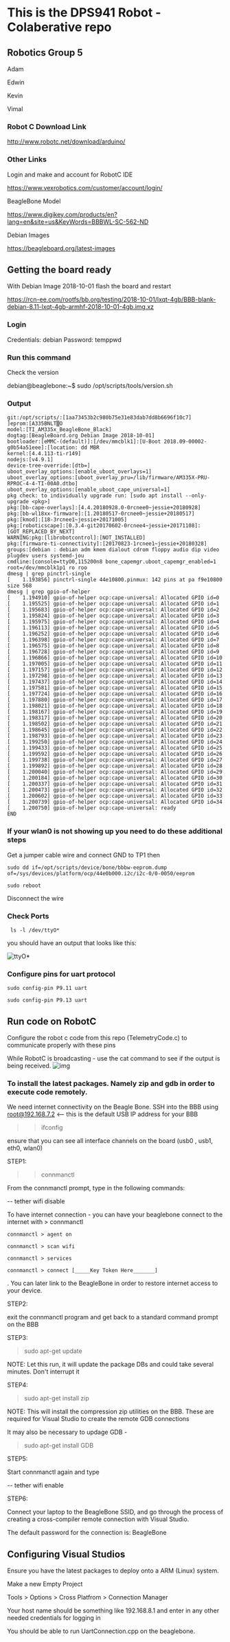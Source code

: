 # This is the DPS941 Robot - Colaberative repo

## Robotics Group 5
Adam

Edwin

Kevin

Vimal


### Robot C Download Link

http://www.robotc.net/download/arduino/ 

### Other Links 

Login and make and account for RobotC IDE

https://www.vexrobotics.com/customer/account/login/

BeagleBone Model

https://www.digikey.com/products/en?lang=en&site=us&KeyWords=BBBWL-SC-562-ND

Debian Images

https://beagleboard.org/latest-images

## Getting the board ready

With Debian Image 2018-10-01 flash the board and restart

https://rcn-ee.com/rootfs/bb.org/testing/2018-10-01/lxqt-4gb/BBB-blank-debian-8.11-lxqt-4gb-armhf-2018-10-01-4gb.img.xz

### Login
Credentials: debian Password: temppwd

### Run this command

Check the version

debian@beaglebone:~$ sudo /opt/scripts/tools/version.sh
### Output
```
git:/opt/scripts/:[1aa73453b2c980b75e31e83dab7dd8b6696f10c7]
]eprom:[A335BNLT▒O
model:[TI_AM335x_BeagleBone_Black]
dogtag:[BeagleBoard.org Debian Image 2018-10-01]
bootloader:[eMMC-(default)]:[/dev/mmcblk1]:[U-Boot 2018.09-00002-g0b54a51eee]:[location: dd MBR
kernel:[4.4.113-ti-r149]
nodejs:[v4.9.1]
device-tree-override:[dtb=]
uboot_overlay_options:[enable_uboot_overlays=1]
uboot_overlay_options:[uboot_overlay_pru=/lib/firmware/AM335X-PRU-RPROC-4-4-TI-00A0.dtbo]
uboot_overlay_options:[enable_uboot_cape_universal=1]
pkg check: to individually upgrade run: [sudo apt install --only-upgrade <pkg>]
pkg:[bb-cape-overlays]:[4.4.20180928.0-0rcnee0~jessie+20180928]
pkg:[bb-wl18xx-firmware]:[1.20180517-0rcnee0~jessie+20180517]
pkg:[kmod]:[18-3rcnee1~jessie+20171005]
pkg:[roboticscape]:[0.3.4-git20170602-0rcnee4~jessie+20171108]:[GOT_REPLACED_BY_NEXT]
WARNING:pkg:[librobotcontrol]:[NOT_INSTALLED]
pkg:[firmware-ti-connectivity]:[20170823-1rcnee1~jessie+20180328]
groups:[debian : debian adm kmem dialout cdrom floppy audio dip video plugdev users systemd-jou
cmdline:[console=ttyO0,115200n8 bone_capemgr.uboot_capemgr_enabled=1 root=/dev/mmcblk1p1 ro roo
dmesg | grep pinctrl-single
[    1.193856] pinctrl-single 44e10800.pinmux: 142 pins at pa f9e10800 size 568
dmesg | grep gpio-of-helper
[    1.194910] gpio-of-helper ocp:cape-universal: Allocated GPIO id=0
[    1.195525] gpio-of-helper ocp:cape-universal: Allocated GPIO id=1
[    1.195683] gpio-of-helper ocp:cape-universal: Allocated GPIO id=2
[    1.195824] gpio-of-helper ocp:cape-universal: Allocated GPIO id=3
[    1.195975] gpio-of-helper ocp:cape-universal: Allocated GPIO id=4
[    1.196113] gpio-of-helper ocp:cape-universal: Allocated GPIO id=5
[    1.196252] gpio-of-helper ocp:cape-universal: Allocated GPIO id=6
[    1.196398] gpio-of-helper ocp:cape-universal: Allocated GPIO id=7
[    1.196575] gpio-of-helper ocp:cape-universal: Allocated GPIO id=8
[    1.196728] gpio-of-helper ocp:cape-universal: Allocated GPIO id=9
[    1.196866] gpio-of-helper ocp:cape-universal: Allocated GPIO id=10
[    1.197005] gpio-of-helper ocp:cape-universal: Allocated GPIO id=11
[    1.197157] gpio-of-helper ocp:cape-universal: Allocated GPIO id=12
[    1.197298] gpio-of-helper ocp:cape-universal: Allocated GPIO id=13
[    1.197437] gpio-of-helper ocp:cape-universal: Allocated GPIO id=14
[    1.197581] gpio-of-helper ocp:cape-universal: Allocated GPIO id=15
[    1.197724] gpio-of-helper ocp:cape-universal: Allocated GPIO id=16
[    1.197880] gpio-of-helper ocp:cape-universal: Allocated GPIO id=17
[    1.198021] gpio-of-helper ocp:cape-universal: Allocated GPIO id=18
[    1.198167] gpio-of-helper ocp:cape-universal: Allocated GPIO id=19
[    1.198317] gpio-of-helper ocp:cape-universal: Allocated GPIO id=20
[    1.198502] gpio-of-helper ocp:cape-universal: Allocated GPIO id=21
[    1.198645] gpio-of-helper ocp:cape-universal: Allocated GPIO id=22
[    1.198793] gpio-of-helper ocp:cape-universal: Allocated GPIO id=23
[    1.199250] gpio-of-helper ocp:cape-universal: Allocated GPIO id=24
[    1.199433] gpio-of-helper ocp:cape-universal: Allocated GPIO id=25
[    1.199592] gpio-of-helper ocp:cape-universal: Allocated GPIO id=26
[    1.199738] gpio-of-helper ocp:cape-universal: Allocated GPIO id=27
[    1.199892] gpio-of-helper ocp:cape-universal: Allocated GPIO id=28
[    1.200040] gpio-of-helper ocp:cape-universal: Allocated GPIO id=29
[    1.200184] gpio-of-helper ocp:cape-universal: Allocated GPIO id=30
[    1.200337] gpio-of-helper ocp:cape-universal: Allocated GPIO id=31
[    1.200473] gpio-of-helper ocp:cape-universal: Allocated GPIO id=32
[    1.200602] gpio-of-helper ocp:cape-universal: Allocated GPIO id=33
[    1.200739] gpio-of-helper ocp:cape-universal: Allocated GPIO id=34
[    1.200750] gpio-of-helper ocp:cape-universal: ready
END
```

### If your wlan0 is not showing up you need to do these additional steps

Get a jumper cable wire and connect GND to TP1 then

``sudo dd if=/opt/scripts/device/bone/bbbw-eeprom.dump of=/sys/devices/platform/ocp/44e0b000.i2c/i2c-0/0-0050/eeprom ``

``sudo reboot``

Disconnect the wire

### Check Ports

`` ls -l /dev/ttyO*``

you should have an output that looks like this:

![ttyO*](https://i.imgur.com/TGbXa8T.png)

### Configure pins for uart protocol

``sudo config-pin P9.11 uart``

``sudo config-pin P9.13 uart``

## Run code on RobotC

Configure the robot c code from this repo (TelemetryCode.c) to communicate properly with these pins 

While RobotC is broadcasting - use the cat command to see if the output is being received.
![img](https://i.imgur.com/Fhaj1Yc.png)

### To install the latest packages. Namely zip and gdb in order to execute code remotely.

We need internet connectivity on the Beagle Bone.
SSH into the BBB using root@192.168.7.2  <-- this is the default USB IP address for your BBB

>> ifconfig 

ensure that you can see all interface channels on the board (usb0 , usb1, eth0, wlan0)

STEP1:

>> connmanctl

From the connmanctl prompt, type in the following commands:

-- tether wifi disable

To have internet connection - you can have your beaglebone connect to the internet with  > connmanctl

``connmanctl > agent on``

``connmanctl > scan wifi``

``connmanctl > services``

``connmanctl > connect [_____Key Token Here_______]``

<Find your home router or hotspot and copy the service tag key>. You can later link to the BeagleBone in order to restore internet access to your device.

STEP2:

exit the connmanctl program and get back to a standard command prompt on the BBB

STEP3:

> sudo apt-get update

NOTE:  Let this run, it will update the package DBs and could take several minutes.  Don't interrupt it

STEP4:

> sudo apt-get install zip

NOTE:  This will install the compression zip utilities on the BBB.  These are required for Visual Studio to create the remote GDB connections

It may also be necessary to updage GDB - 

>sudo apt-get install GDB


STEP5:

Start connmanctl again and type

-- tether wifi enable

STEP6:

Connect your laptop to the BeagleBone SSID, and go through the process of creating a cross-compiler remote connection with Visual Studio.

The default password for the connection is: BeagleBone 


## Configuring Visual Studios

Ensure you have the latest packages to deploy onto a ARM (Linux) system.

Make a new Empty Project

Tools >
      Options > 
              Cross Platfrom > 
                             Connection Manager

Your host name should be something like 192.168.8.1 and enter in any other needed credentials for logging in

You should be able to run UartConnection.cpp on the beaglebone.









